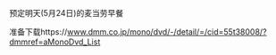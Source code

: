 预定明天(5月24日)的麦当劳早餐



准备下载https://www.dmm.co.jp/mono/dvd/-/detail/=/cid=55t38008/?dmmref=aMonoDvd_List





